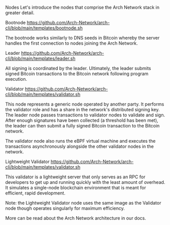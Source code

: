 Nodes
Let's introduce the nodes that comprise the Arch Network stack in greater detail.

Bootnode https://github.com/Arch-Network/arch-cli/blob/main/templates/bootnode.sh

The bootnode works similarly to DNS seeds in Bitcoin whereby the server handles the first connection to nodes joining the Arch Network.

Leader https://github.com/Arch-Network/arch-cli/blob/main/templates/leader.sh

All signing is coordinated by the leader. Ultimately, the leader submits signed Bitcoin transactions to the Bitcoin network following program execution.

Validator https://github.com/Arch-Network/arch-cli/blob/main/templates/validator.sh

This node represents a generic node operated by another party. It performs the validator role and has a share in the network's distributed signing key. The leader node passes transactions to validator nodes to validate and sign. After enough signatures have been collected (a threshold has been met), the leader can then submit a fully signed Bitcoin transaction to the Bitcoin network.

The validator node also runs the eBPF virtual machine and executes the transactions asynchronously alongside the other validator nodes in the network.

Lightweight Validator https://github.com/Arch-Network/arch-cli/blob/main/templates/validator.sh

This validator is a lightweight server that only serves as an RPC for developers to get up and running quickly with the least amount of overhead. It simulates a single-node blockchain environment that is meant for efficient, rapid development.

Note: the Lightweight Validator node uses the same image as the Validator node though operates singularly for maximum efficiency.

More can be read about the Arch Network architecture in our docs.